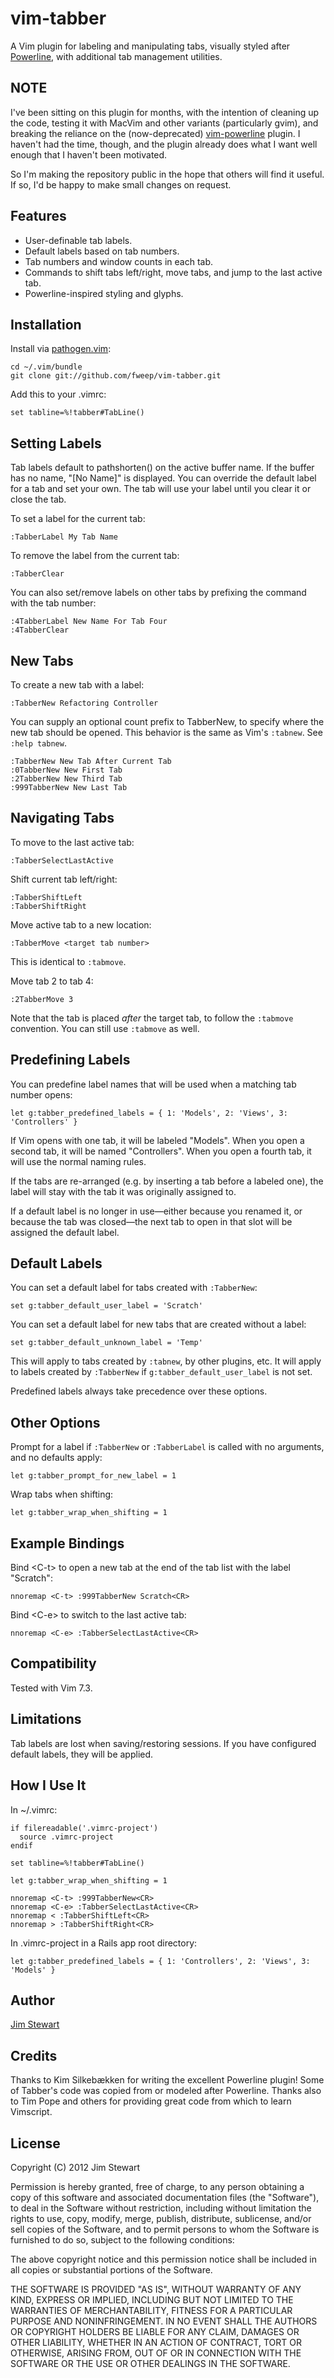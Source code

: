 vim-tabber
=============

A Vim plugin for labeling and manipulating tabs, visually styled after
[Powerline](http://github.com/Lokaltog/vim-powerline), with additional
tab management utilities.

NOTE
----

I've been sitting on this plugin for months, with the intention of
cleaning up the code, testing it with MacVim and other variants
(particularly gvim), and breaking the reliance on the (now-deprecated)
[vim-powerline](https://github.com/Lokaltog/vim-powerline) plugin.  I
haven't had the time, though, and the plugin already does what I want
well enough that I haven't been motivated.

So I'm making the repository public in the hope that others will find it
useful.  If so, I'd be happy to make small changes on request.

Features
--------

* User-definable tab labels.
* Default labels based on tab numbers.
* Tab numbers and window counts in each tab.
* Commands to shift tabs left/right, move tabs, and jump to the last active tab.
* Powerline-inspired styling and glyphs.

Installation
------------

Install via [pathogen.vim](https://github.com/tpope/vim-pathogen):

    cd ~/.vim/bundle
    git clone git://github.com/fweep/vim-tabber.git

Add this to your .vimrc:

    set tabline=%!tabber#TabLine()

Setting Labels
--------------

Tab labels default to pathshorten() on the active buffer name.  If the buffer has no name, "\[No Name\]"
is displayed.  You can override the default label for a tab and set your own.  The tab will use your label
until you clear it or close the tab.

To set a label for the current tab:

    :TabberLabel My Tab Name

To remove the label from the current tab:

    :TabberClear

You can also set/remove labels on other tabs by prefixing the command with the tab number:

    :4TabberLabel New Name For Tab Four
    :4TabberClear

New Tabs
--------

To create a new tab with a label:

    :TabberNew Refactoring Controller

You can supply an optional count prefix to TabberNew, to specify where the new tab should be opened.
This behavior is the same as Vim's `:tabnew`.  See `:help tabnew`.

    :TabberNew New Tab After Current Tab
    :0TabberNew New First Tab
    :2TabberNew New Third Tab
    :999TabberNew New Last Tab

Navigating Tabs
---------------

To move to the last active tab:

    :TabberSelectLastActive

Shift current tab left/right:

    :TabberShiftLeft
    :TabberShiftRight

Move active tab to a new location:

    :TabberMove <target tab number>

This is identical to ``:tabmove``.

Move tab 2 to tab 4:

    :2TabberMove 3

Note that the tab is placed _after_ the target tab, to follow the ``:tabmove`` convention.
You can still use ``:tabmove`` as well.

Predefining Labels
------------------

You can predefine label names that will be used when a matching tab number opens:

    let g:tabber_predefined_labels = { 1: 'Models', 2: 'Views', 3: 'Controllers' }

If Vim opens with one tab, it will be labeled "Models".  When you open a second tab, it will
be named "Controllers".  When you open a fourth tab, it will use the normal naming rules.

If the tabs are re-arranged (e.g. by inserting a tab before a labeled one), the label will
stay with the tab it was originally assigned to.

If a default label is no longer in use&mdash;either because you renamed it, or because the
tab was closed&mdash;the next tab to open in that slot will be assigned the default label.

Default Labels
--------------

You can set a default label for tabs created with `:TabberNew`:

    set g:tabber_default_user_label = 'Scratch'

You can set a default label for new tabs that are created without a label:

    set g:tabber_default_unknown_label = 'Temp'

This will apply to tabs created by `:tabnew`, by other plugins, etc.  It will apply
to labels created by `:TabberNew` if `g:tabber_default_user_label` is not set.

Predefined labels always take precedence over these options.

Other Options
-------------

Prompt for a label if `:TabberNew` or `:TabberLabel` is called with no arguments, and no defaults apply:

    let g:tabber_prompt_for_new_label = 1

Wrap tabs when shifting:

    let g:tabber_wrap_when_shifting = 1

Example Bindings
----------------

Bind \<C-t\> to open a new tab at the end of the tab list with the label "Scratch":

    nnoremap <C-t> :999TabberNew Scratch<CR>

Bind \<C-e\> to switch to the last active tab:

    nnoremap <C-e> :TabberSelectLastActive<CR>

Compatibility
-------------

Tested with Vim 7.3.

Limitations
-----------

Tab labels are lost when saving/restoring sessions.  If you have configured default labels,
they will be applied.

How I Use It
------------

In ~/.vimrc:

    if filereadable('.vimrc-project')
      source .vimrc-project
    endif

    set tabline=%!tabber#TabLine()

    let g:tabber_wrap_when_shifting = 1

    nnoremap <C-t> :999TabberNew<CR>
    nnoremap <C-e> :TabberSelectLastActive<CR>
    nnoremap < :TabberShiftLeft<CR>
    nnoremap > :TabberShiftRight<CR>

In .vimrc-project in a Rails app root directory:

    let g:tabber_predefined_labels = { 1: 'Controllers', 2: 'Views', 3: 'Models' }

Author
------

[Jim Stewart](http://github.com/fweep)

Credits
-------

Thanks to Kim Silkebækken for writing the excellent Powerline plugin!  Some of Tabber's
code was copied from or modeled after Powerline.  Thanks also to Tim Pope and others for
providing great code from which to learn Vimscript.

License
-------

Copyright (C) 2012 Jim Stewart

Permission is hereby granted, free of charge, to any person obtaining a copy of this software and associated
documentation files (the "Software"), to deal in the Software without restriction, including without limitation
the rights to use, copy, modify, merge, publish, distribute, sublicense, and/or sell copies of the Software,
and to permit persons to whom the Software is furnished to do so, subject to the following conditions:

The above copyright notice and this permission notice shall be included in all copies or substantial portions
of the Software.

THE SOFTWARE IS PROVIDED "AS IS", WITHOUT WARRANTY OF ANY KIND, EXPRESS OR IMPLIED, INCLUDING BUT NOT LIMITED
TO THE WARRANTIES OF MERCHANTABILITY, FITNESS FOR A PARTICULAR PURPOSE AND NONINFRINGEMENT. IN NO EVENT SHALL
THE AUTHORS OR COPYRIGHT HOLDERS BE LIABLE FOR ANY CLAIM, DAMAGES OR OTHER LIABILITY, WHETHER IN AN ACTION OF
CONTRACT, TORT OR OTHERWISE, ARISING FROM, OUT OF OR IN CONNECTION WITH THE SOFTWARE OR THE USE OR OTHER
DEALINGS IN THE SOFTWARE.
